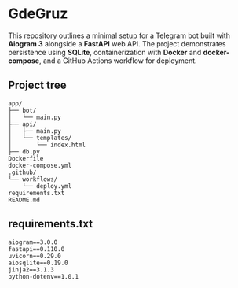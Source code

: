 # GdeGruz

This repository outlines a minimal setup for a Telegram bot built with **Aiogram 3** alongside a **FastAPI** web API. The project demonstrates persistence using **SQLite**, containerization with **Docker** and **docker-compose**, and a GitHub Actions workflow for deployment.

## Project tree

```text
app/
├── bot/
│   └── main.py
├── api/
│   ├── main.py
│   └── templates/
│       └── index.html
├── db.py
Dockerfile
docker-compose.yml
.github/
└── workflows/
    └── deploy.yml
requirements.txt
README.md
```

## requirements.txt

```text
aiogram==3.0.0
fastapi==0.110.0
uvicorn==0.29.0
aiosqlite==0.19.0
jinja2==3.1.3
python-dotenv==1.0.1
```
